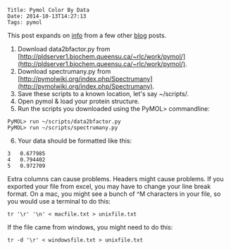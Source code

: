     Title: Pymol Color By Data
    Date: 2014-10-13T14:27:13
    Tags: pymol

This post expands on [info](http://kpwu.wordpress.com/2007/11/27/pymol-example-coloring-surface-by-b-factor/) from a few other [blog](http://kpwu.wordpress.com/2012/09/11/pymol-custom-spectrum-colors/) posts. 

1. Download data2bfactor.py from [http://pldserver1.biochem.queensu.ca/~rlc/work/pymol/](http://pldserver1.biochem.queensu.ca/~rlc/work/pymol/). 
2. Download spectrumany.py from [http://pymolwiki.org/index.php/Spectrumany](http://pymolwiki.org/index.php/Spectrumany). 
3. Save these scripts to a known location, let's say ~/scripts/. 
4. Open pymol & load your protein structure.
5. Run the scripts you downloaded using the PyMOL> commandline:

```
PyMOL> run ~/scripts/data2bfactor.py
PyMOL> run ~/scripts/spectrumany.py
```

6. Your data should be formatted like this:

```
3	0.677985
4	0.794402
5	0.972709
```

Extra columns can cause problems. Headers might cause problems. If you exported your file from excel, you may have to change your line break format. On a mac, you might see a bunch of ^M characters in your file, so you would use a terminal to do this:

```
tr '\r' '\n' < macfile.txt > unixfile.txt
```

If the file came from windows, you might need to do this:

```
tr -d '\r' < windowsfile.txt > unixfile.txt
```

<!-- more -->
